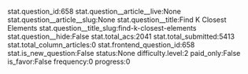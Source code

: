 stat.question_id:658
stat.question__article__live:None
stat.question__article__slug:None
stat.question__title:Find K Closest Elements
stat.question__title_slug:find-k-closest-elements
stat.question__hide:False
stat.total_acs:2041
stat.total_submitted:5413
stat.total_column_articles:0
stat.frontend_question_id:658
stat.is_new_question:False
status:None
difficulty.level:2
paid_only:False
is_favor:False
frequency:0
progress:0
